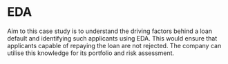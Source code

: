 # EDA
Aim to this case study is to understand the driving factors behind a loan default and identifying such applicants using EDA. This would ensure that applicants capable of repaying the loan are not rejected. The company can utilise this knowledge for its portfolio and risk assessment.
